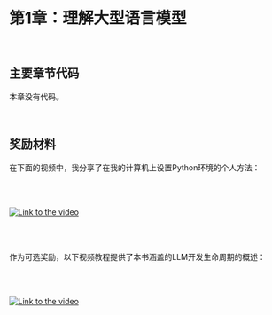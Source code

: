 # 第1章：理解大型语言模型

&nbsp;
## 主要章节代码

本章没有代码。

&nbsp;
## 奖励材料

在下面的视频中，我分享了在我的计算机上设置Python环境的个人方法：

<br>
<br>

[![Link to the video](https://img.youtube.com/vi/yAcWnfsZhzo/0.jpg)](https://www.youtube.com/watch?v=yAcWnfsZhzo)

<br>
<br>

作为可选奖励，以下视频教程提供了本书涵盖的LLM开发生命周期的概述：

<br>
<br>

[![Link to the video](https://img.youtube.com/vi/kPGTx4wcm_w/0.jpg)](https://www.youtube.com/watch?v=kPGTx4wcm_w)
